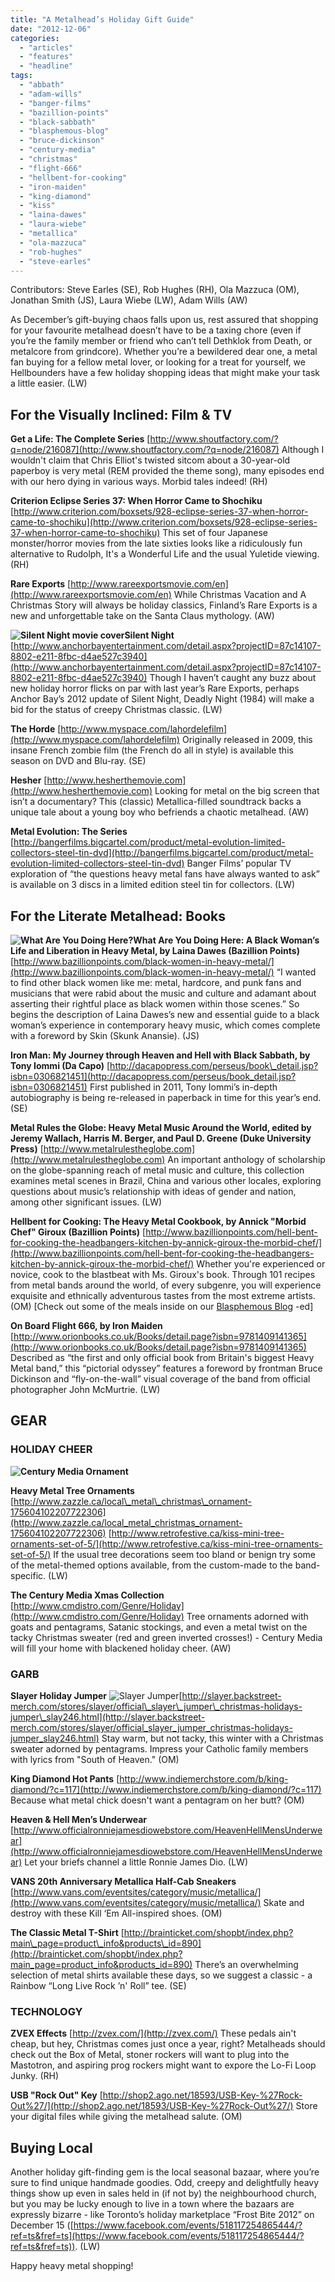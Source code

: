 ```yaml
---
title: "A Metalhead’s Holiday Gift Guide"
date: "2012-12-06"
categories: 
  - "articles"
  - "features"
  - "headline"
tags: 
  - "abbath"
  - "adam-wills"
  - "banger-films"
  - "bazillion-points"
  - "black-sabbath"
  - "blasphemous-blog"
  - "bruce-dickinson"
  - "century-media"
  - "christmas"
  - "flight-666"
  - "hellbent-for-cooking"
  - "iron-maiden"
  - "king-diamond"
  - "kiss"
  - "laina-dawes"
  - "laura-wiebe"
  - "metallica"
  - "ola-mazzuca"
  - "rob-hughes"
  - "steve-earles"
---
```


Contributors: Steve Earles (SE), Rob Hughes (RH), Ola Mazzuca (OM), Jonathan Smith (JS), Laura Wiebe (LW), Adam Wills (AW)

As December’s gift-buying chaos falls upon us, rest assured that shopping for your favourite metalhead doesn’t have to be a taxing chore (even if you’re the family member or friend who can’t tell Dethklok from Death, or metalcore from grindcore). Whether you’re a bewildered dear one, a metal fan buying for a fellow metal lover, or looking for a treat for yourself, we Hellbounders have a few holiday shopping ideas that might make your task a little easier. (LW)

## For the Visually Inclined: Film & TV

**Get a Life: The Complete Series** [http://www.shoutfactory.com/?q=node/216087](http://www.shoutfactory.com/?q=node/216087) Although I wouldn't claim that Chris Elliot's twisted sitcom about a 30-year-old paperboy is very metal (REM provided the theme song), many episodes end with our hero dying in various ways. Morbid tales indeed! (RH)

**Criterion Eclipse Series 37: When Horror Came to Shochiku** [http://www.criterion.com/boxsets/928-eclipse-series-37-when-horror-came-to-shochiku](http://www.criterion.com/boxsets/928-eclipse-series-37-when-horror-came-to-shochiku) This set of four Japanese monster/horror movies from the late sixties looks like a ridiculously fun alternative to Rudolph, It's a Wonderful Life and the usual Yuletide viewing. (RH)

**Rare Exports** [http://www.rareexportsmovie.com/en](http://www.rareexportsmovie.com/en) While Christmas Vacation and A Christmas Story will always be holiday classics, Finland’s Rare Exports is a new and unforgettable take on the Santa Claus mythology. (AW)

**![Silent Night movie cover](http://www.hellbound.ca/wp-content/uploads/2012/12/silent-night.jpg "Silent Night")Silent Night** [http://www.anchorbayentertainment.com/detail.aspx?projectID=87c14107-8802-e211-8fbc-d4ae527c3940](http://www.anchorbayentertainment.com/detail.aspx?projectID=87c14107-8802-e211-8fbc-d4ae527c3940) Though I haven’t caught any buzz about new holiday horror flicks on par with last year’s Rare Exports, perhaps Anchor Bay’s 2012 update of Silent Night, Deadly Night (1984) will make a bid for the status of creepy Christmas classic. (LW)

**The Horde** [http://www.myspace.com/lahordelefilm](http://www.myspace.com/lahordelefilm) Originally released in 2009, this insane French zombie film (the French do all in style) is available this season on DVD and Blu-ray. (SE)

**Hesher** [http://www.hesherthemovie.com](http://www.hesherthemovie.com) Looking for metal on the big screen that isn’t a documentary? This (classic) Metallica-filled soundtrack backs a unique tale about a young boy who befriends a chaotic metalhead. (AW)

**Metal Evolution: The Series** [http://bangerfilms.bigcartel.com/product/metal-evolution-limited-collectors-steel-tin-dvd](http://bangerfilms.bigcartel.com/product/metal-evolution-limited-collectors-steel-tin-dvd) Banger Films’ popular TV exploration of “the questions heavy metal fans have always wanted to ask” is available on 3 discs in a limited edition steel tin for collectors. (LW)

## For the Literate Metalhead: Books

**![](http://www.hellbound.ca/wp-content/uploads/2012/12/waydh.jpg "What Are You Doing Here?")What Are You Doing Here: A Black Woman’s Life and Liberation in Heavy Metal, by Laina Dawes (Bazillion Points)**  [http://www.bazillionpoints.com/black-women-in-heavy-metal/](http://www.bazillionpoints.com/black-women-in-heavy-metal/) “I wanted to find other black women like me: metal, hardcore, and punk fans and musicians that were rabid about the music and culture and adamant about asserting their rightful place as black women within those scenes.” So begins the description of Laina Dawes’s new and essential guide to a black woman’s experience in contemporary heavy music, which comes complete with a foreword by Skin (Skunk Anansie). (JS)

**Iron Man: My Journey through Heaven and Hell with Black Sabbath, by Tony Iommi (Da Capo)** [http://dacapopress.com/perseus/book\_detail.jsp?isbn=0306821451](http://dacapopress.com/perseus/book_detail.jsp?isbn=0306821451) First published in 2011, Tony Iommi’s in-depth autobiography is being re-released in paperback in time for this year’s end. (SE)

**Metal Rules the Globe: Heavy Metal Music Around the World, edited by Jeremy Wallach, Harris M. Berger, and Paul D. Greene (Duke University Press)** [http://www.metalrulestheglobe.com](http://www.metalrulestheglobe.com) An important anthology of scholarship on the globe-spanning reach of metal music and culture, this collection examines metal scenes in Brazil, China and various other locales, exploring questions about music’s relationship with ideas of gender and nation, among other significant issues. (LW)

**Hellbent for Cooking: The Heavy Metal Cookbook, by Annick "Morbid Chef" Giroux (Bazillion Points)** [http://www.bazillionpoints.com/hell-bent-for-cooking-the-headbangers-kitchen-by-annick-giroux-the-morbid-chef/](http://www.bazillionpoints.com/hell-bent-for-cooking-the-headbangers-kitchen-by-annick-giroux-the-morbid-chef/) Whether you're experienced or novice, cook to the blastbeat with Ms. Giroux's book. Through 101 recipes from metal bands around the world, of every subgenre, you will experience exquisite and ethnically adventurous tastes from the most extreme artists. (OM) \[Check out some of the meals inside on our [Blasphemous Blog](http://www.hellbound.ca/category/blogs/blasphemyblog/) -ed\]

**On Board Flight 666, by Iron Maiden** [http://www.orionbooks.co.uk/Books/detail.page?isbn=9781409141365](http://www.orionbooks.co.uk/Books/detail.page?isbn=9781409141365) Described as “the first and only official book from Britain's biggest Heavy Metal band,” this “pictorial odyssey” features a foreword by frontman Bruce Dickinson and “fly-on-the-wall” visual coverage of the band from official photographer John McMurtrie. (LW)

## GEAR

### HOLIDAY CHEER

**![](http://www.hellbound.ca/wp-content/uploads/2012/12/cm-ornament.jpg "Century Media Ornament")**

**Heavy Metal Tree Ornaments** [http://www.zazzle.ca/local\_metal\_christmas\_ornament-175604102207722306](http://www.zazzle.ca/local_metal_christmas_ornament-175604102207722306) [http://www.retrofestive.ca/kiss-mini-tree-ornaments-set-of-5/](http://www.retrofestive.ca/kiss-mini-tree-ornaments-set-of-5/) If the usual tree decorations seem too bland or benign try some of the metal-themed options available, from the custom-made to the band-specific. (LW)

**The Century Media Xmas Collection** [http://www.cmdistro.com/Genre/Holiday](http://www.cmdistro.com/Genre/Holiday) Tree ornaments adorned with goats and pentagrams, Satanic stockings, and even a metal twist on the tacky Christmas sweater (red and green inverted crosses!) - Century Media will fill your home with blackened holiday cheer. (AW)

### GARB

**Slayer Holiday Jumper** ![Slayer Jumper](http://www.hellbound.ca/wp-content/uploads/2012/12/slayer.png "Slayer Jumper")[http://slayer.backstreet-merch.com/stores/slayer/official\_slayer\_jumper\_christmas-holidays-jumper\_slay246.html](http://slayer.backstreet-merch.com/stores/slayer/official_slayer_jumper_christmas-holidays-jumper_slay246.html) Stay warm, but not tacky, this winter with a Christmas sweater adorned by pentagrams. Impress your Catholic family members with lyrics from "South of Heaven." (OM)

**King Diamond Hot Pants** [http://www.indiemerchstore.com/b/king-diamond/?c=117](http://www.indiemerchstore.com/b/king-diamond/?c=117) Because what metal chick doesn't want a pentagram on her butt? (OM)

**Heaven & Hell Men’s Underwear** [http://www.officialronniejamesdiowebstore.com/HeavenHellMensUnderwear](http://www.officialronniejamesdiowebstore.com/HeavenHellMensUnderwear) Let your briefs channel a little Ronnie James Dio. (LW)

**VANS 20th Anniversary Metallica Half-Cab Sneakers** [http://www.vans.com/eventsites/category/music/metallica/](http://www.vans.com/eventsites/category/music/metallica/) Skate and destroy with these Kill ‘Em All-inspired shoes. (OM)

**The Classic Metal T-Shirt** [http://brainticket.com/shopbt/index.php?main\_page=product\_info&products\_id=890](http://brainticket.com/shopbt/index.php?main_page=product_info&products_id=890) There’s an overwhelming selection of metal shirts available these days, so we suggest a classic - a Rainbow “Long Live Rock ’n' Roll” tee. (SE)

### TECHNOLOGY

**ZVEX Effects** [http://zvex.com/](http://zvex.com/) These pedals ain't cheap, but hey, Christmas comes just once a year, right? Metalheads should check out the Box of Metal, stoner rockers will want to plug into the Mastotron, and aspiring prog rockers might want to expore the Lo-Fi Loop Junky. (RH)

**USB "Rock Out" Key** [http://shop2.ago.net/18593/USB-Key-%27Rock-Out%27/](http://shop2.ago.net/18593/USB-Key-%27Rock-Out%27/) Store your digital files while giving the metalhead salute. (OM)

## Buying Local

Another holiday gift-finding gem is the local seasonal bazaar, where you’re sure to find unique handmade goodies. Odd, creepy and delightfully heavy things show up even in sales held in (if not by) the neighbourhood church, but you may be lucky enough to live in a town where the bazaars are expressly bizarre - like Toronto’s holiday marketplace “Frost Bite 2012” on December 15 ([https://www.facebook.com/events/518117254865444/?ref=ts&fref=ts](https://www.facebook.com/events/518117254865444/?ref=ts&fref=ts)). (LW)

Happy heavy metal shopping!
